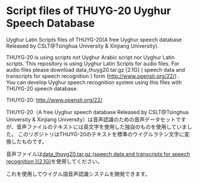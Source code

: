 # Script files of THUYG-20 Uyghur Speech Database
Uyghur Latin Scripts files of THUYG-20(A free Uyghur speech database Released by CSLT@Tsinghua University & Xinjiang University).

THUYG-20 is using scripts not Uyghur Arabic script nor Uyghur Latin scripts. This repository is using Uyghur Latin Scripts for audio files. For audio files please download data_thuyg20.tar.gz [2.1G]   ( speech data and transcripts for speech recognition ) form (http://www.openslr.org/22/) .  
You can develop Uyghur speech recognition system using this files with THUYG-20 speech database.

THUYG-20: http://www.openslr.org/22/

THUYG-20（A free Uyghur speech database Released by CSLT@Tsinghua University & Xinjiang University）は音声認識のための音声データセットですが、音声ファイルのテキストには英文字を使用した独自のものを使用していました。
このリポジトリはTHUYG-20のテキストを標準のウイグルラテン文字に変換したものです。

音声ファイルは[data_thuyg20.tar.gz (speech data and transcripts for speech recognition )(2.1G)](http://www.openslr.org/resources/22/data_thuyg20.tar.gz)を使用してください。

これを使用してウイグル語音声認識システムを開発できます。
